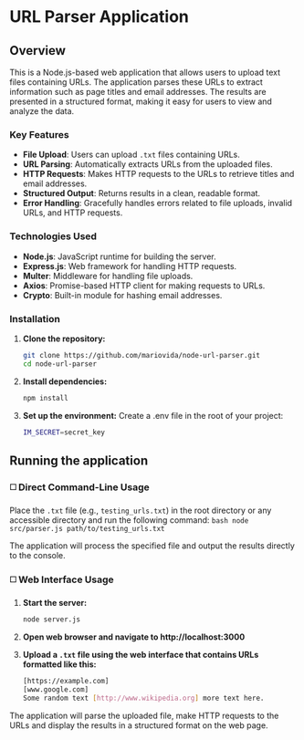 # URL Parser Application

## Overview

This is a Node.js-based web application that allows users to upload text files containing URLs. The application parses these URLs to extract information such as page titles and email addresses. The results are presented in a structured format, making it easy for users to view and analyze the data.

### Key Features

- **File Upload**: Users can upload `.txt` files containing URLs.
- **URL Parsing**: Automatically extracts URLs from the uploaded files.
- **HTTP Requests**: Makes HTTP requests to the URLs to retrieve titles and email addresses.
- **Structured Output**: Returns results in a clean, readable format.
- **Error Handling**: Gracefully handles errors related to file uploads, invalid URLs, and HTTP requests.

### Technologies Used

- **Node.js**: JavaScript runtime for building the server.
- **Express.js**: Web framework for handling HTTP requests.
- **Multer**: Middleware for handling file uploads.
- **Axios**: Promise-based HTTP client for making requests to URLs.
- **Crypto**: Built-in module for hashing email addresses.

### Installation

1. **Clone the repository:**

   ```bash
   git clone https://github.com/mariovida/node-url-parser.git
   cd node-url-parser
   ```

2. **Install dependencies:**

   ```bash
   npm install
   ```

3. **Set up the environment:**
   Create a .env file in the root of your project:

   ```bash
   IM_SECRET=secret_key
   ```

## Running the application

### ◻️ Direct Command-Line Usage

Place the `.txt` file (e.g., `testing_urls.txt`) in the root directory or any accessible directory and run the following command:
`bash
    node src/parser.js path/to/testing_urls.txt
    `

The application will process the specified file and output the results directly to the console.

### ◻️ Web Interface Usage

1. **Start the server:**

   ```bash
   node server.js
   ```

2. **Open web browser and navigate to http://localhost:3000**

3. **Upload a `.txt` file using the web interface that contains URLs formatted like this:**

   ```bash
   [https://example.com]
   [www.google.com]
   Some random text [http://www.wikipedia.org] more text here.
   ```

The application will parse the uploaded file, make HTTP requests to the URLs and display the results in a structured format on the web page.
